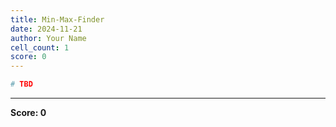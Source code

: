 ```yaml
---
title: Min-Max-Finder
date: 2024-11-21
author: Your Name
cell_count: 1
score: 0
---
```


```python
# TBD
```


---
**Score: 0**